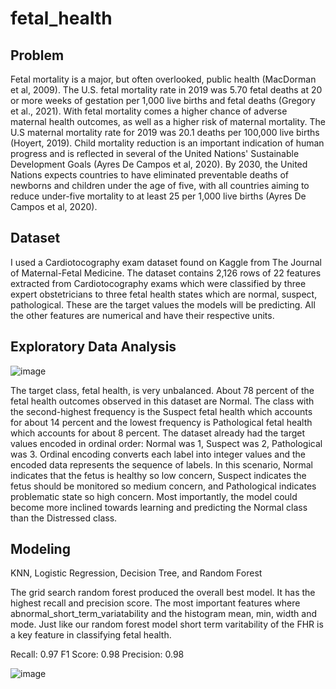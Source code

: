 # fetal_health

## Problem 
Fetal mortality is a major, but often overlooked, public health (MacDorman et al, 2009). The U.S. fetal mortality rate in 2019 was 5.70 fetal deaths at 20 or more weeks of gestation per 1,000 live births and fetal deaths (Gregory et al., 2021). With fetal mortality comes a higher chance of adverse maternal health outcomes, as well as a higher risk of maternal mortality. The U.S maternal mortality rate for 2019 was 20.1 deaths per 100,000 live births (Hoyert, 2019). Child mortality reduction is an important indication of human progress and is reflected in several of the United Nations' Sustainable Development Goals (Ayres De Campos et al, 2020). By 2030, the United Nations expects countries to have eliminated preventable deaths of newborns and children under the age of five, with all countries aiming to reduce under-five mortality to at least 25 per 1,000 live births (Ayres De Campos et al, 2020).

## Dataset
I used a Cardiotocography exam dataset found on Kaggle from The Journal of Maternal-Fetal Medicine. The dataset contains 2,126 rows of 22 features extracted from Cardiotocography exams which were classified by three expert obstetricians to three fetal health states which are normal, suspect, pathological. These are the target values the models will be predicting. All the other features are numerical and have their respective units.

## Exploratory Data Analysis

![image](https://user-images.githubusercontent.com/20906514/157557631-344376f4-c89e-44bb-9914-ffbb7d5efb62.png)

The target class, fetal health, is very unbalanced. About 78 percent of the fetal health outcomes observed in this dataset are Normal. The class with the second-highest frequency is the Suspect fetal health which accounts for about 14 percent and the lowest frequency is Pathological fetal health which accounts for about 8 percent. The dataset already had the target values encoded in ordinal order: Normal was 1, Suspect was 2, Pathological was 3. Ordinal encoding converts each label into integer values and the encoded data represents the sequence of labels. In this scenario, Normal indicates that the fetus is healthy so low concern, Suspect indicates the fetus should be monitored so medium concern, and Pathological indicates problematic state so high concern. Most importantly, the model could become more inclined towards learning and predicting the Normal class than the Distressed class.


## Modeling
KNN, Logistic Regression, Decision Tree, and Random Forest

The grid search random forest produced the overall best model. It has the highest recall and precision score. The most important features where abnormal_short_term_variatability and the histogram mean, min, width and mode. Just like our random forest model short term varitability of the FHR is a key feature in classifying fetal health.

Recall: 0.97
F1 Score: 0.98
Precision: 0.98

![image](https://user-images.githubusercontent.com/20906514/157558430-1f8522f8-3c48-4ee8-b416-da9054a8531b.png)

